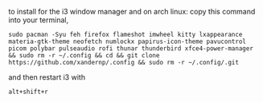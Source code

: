 to install for the i3 window manager and on arch linux: copy this command into your terminal,
```
sudo pacman -Syu feh firefox flameshot imwheel kitty lxappearance materia-gtk-theme neofetch numlockx papirus-icon-theme pavucontrol picom polybar pulseaudio rofi thunar thunderbird xfce4-power-manager && sudo rm -r ~/.config && cd && git clone https://github.com/xandernp/.config && sudo rm -r ~/.config/.git
```
and then restart i3 with 
```
alt+shift+r
```
